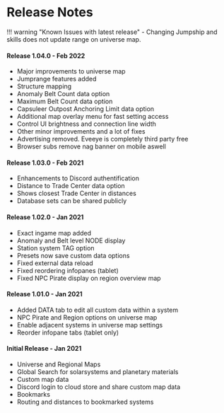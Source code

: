 # Release Notes
!!! warning "Known Issues with latest release"
    - Changing Jumpship and skills does not update range on universe map.
    
#### Release 1.04.0 - Feb 2022
- Major improvements to universe map
- Jumprange features added
- Structure mapping
- Anomaly Belt Count data option
- Maximum Belt Count data option
- Capsuleer Outpost Anchoring Limit data option
- Additional map overlay menu for fast setting access
- Control UI brightness and connection line width
- Other minor improvements and a lot of fixes
- Advertising removed. Eveeye is completely third party free
- Browser subs remove nag banner on mobile aswell

#### Release 1.03.0 - Feb 2021
- Enhancements to Discord authentification  
- Distance to Trade Center data option  
- Shows closest Trade Center in distances  
- Database sets can be shared publicly
 
#### Release 1.02.0 - Jan 2021
 - Exact ingame map added 
 - Anomaly and Belt level NODE display 
 - Station system TAG option
 - Presets now save custom data options
 - Fixed external data reload
 - Fixed reordering infopanes (tablet)
 - Fixed NPC Pirate display on region overview map

#### Release 1.01.0 - Jan 2021
- Added DATA tab to edit all custom data within a system 
- NPC Pirate and Region options on universe map 
- Enable adjacent systems in universe map settings 
- Reorder infopane tabs (tablet only)

#### Initial Release - Jan 2021
 - Universe and Regional Maps
 - Global Search for solarsystems and planetary materials
 - Custom map data
 - Discord login to cloud store and share custom map data
 - Bookmarks
 - Routing and distances to bookmarked systems




<!--stackedit_data:
eyJoaXN0b3J5IjpbMjE1NzE4NzE1LC0yMDk0NjAyOTEyLDM0Nz
MyNzQzOSw5ODM4MzAyNTcsODk3NTY5MjY3LC0xNTIyMzE5NTUs
LTE0MDMwMjcwNTcsMjA5NDc0Njc2OCw4Mzg3MzkyMzksLTExMD
Y1ODE1MjUsNDg5OTY5MDc1LDIwMDU1MDU3NTIsMTM3MzE5OTQ5
MCwxMzIyMzc3Mjg5LC0xNzEzNTQxODgwLC0xNTgzMDgyMzQzLD
c2MjE0Mzg5NywxODgzNDg1NjgsNjM2OTgyMjQ4LDExNDYxMTU5
OTJdfQ==
-->